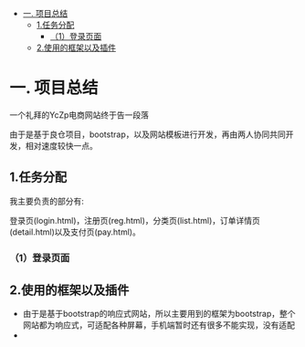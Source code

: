 <!-- TOC -->

- [一. 项目总结](#一-项目总结)
    - [1.任务分配](#1任务分配)
        - [（1）登录页面](#1登录页面)
    - [2.使用的框架以及插件](#2使用的框架以及插件)

<!-- /TOC -->

# 一. 项目总结

一个礼拜的YcZp电商网站终于告一段落

由于是基于良仓项目，bootstrap，以及网站模板进行开发，再由两人协同共同开发，相对速度较快一点。


## 1.任务分配

我主要负责的部分有:

登录页(login.html)，注册页(reg.html)，分类页(list.html)，订单详情页(detail.html)以及支付页(pay.html)。

### （1）登录页面

## 2.使用的框架以及插件
- 由于是基于bootstrap的响应式网站，所以主要用到的框架为bootstrap，整个网站都为响应式，可适配各种屏幕，手机端暂时还有很多不能实现，没有适配
- 


